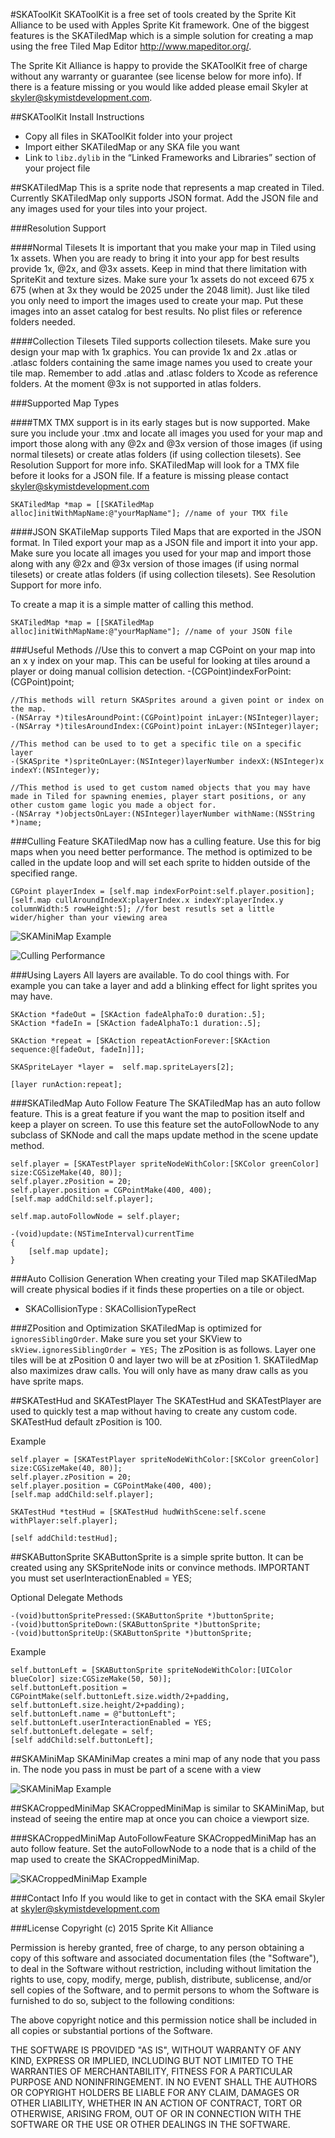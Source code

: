 #SKAToolKit
SKAToolKit is a free set of tools created by the Sprite Kit Alliance to be used with Apples Sprite Kit framework. One of the biggest features is the SKATiledMap which is a simple solution for creating a map using the free Tiled Map Editor http://www.mapeditor.org/. 

The Sprite Kit Alliance is happy to provide the SKAToolKit free of charge without any warranty or guarantee (see license below for more info). If there is a feature missing or you would like added please email Skyler at skyler@skymistdevelopment.com.

##SKAToolKit Install Instructions
- Copy all files in SKAToolKit folder into your project
- Import either SKATiledMap or any SKA file you want
- Link to `libz.dylib` in the “Linked Frameworks and Libraries” section of your project file

##SKATiledMap
This is a sprite node that represents a map created in Tiled. Currently SKATiledMap only supports JSON format. Add the JSON file and any images used for your tiles into your project.

###Resolution Support

####Normal Tilesets
It is important that you make your map in Tiled using 1x assets. When you are ready to bring it into your app for best results provide 1x, @2x, and @3x assets. Keep in mind that there limitation with SpriteKit and texture sizes. Make sure your 1x assets do not exceed 675 x 675 (when at 3x they would be 2025 under the 2048 limit). Just like tiled you only need to import the images used to create your map. Put these images into an asset catalog for best results. No plist files or reference folders needed.

####Collection Tilesets
Tiled supports collection tilesets. Make sure you design your map with 1x graphics. You can provide 1x and 2x .atlas or .atlasc folders containing the same image names you used to create your tile map. Remember to add .atlas and .atlasc folders to Xcode as reference folders. At the moment @3x is not supported in atlas folders.

###Supported Map Types

####TMX
TMX support is in its early stages but is now supported. Make sure you include your .tmx and locate all images you used for your map and import those along with any @2x and @3x version of those images (if using normal tilesets) or create atlas folders (if using collection tilesets). See Resolution Support for more info. SKATiledMap will look for a TMX file before it looks for a JSON file. If a feature is missing please contact skyler@skymistdevelopment.com

    SKATiledMap *map = [[SKATiledMap alloc]initWithMapName:@"yourMapName"]; //name of your TMX file
    
####JSON
SKATileMap supports Tiled Maps that are exported in the JSON format. In Tiled export your map as a JSON file and import it into your app. Make sure you locate all images you used for your map and import those along with any @2x and @3x version of those images (if using normal tilesets) or create atlas folders (if using collection tilesets). See Resolution Support for more info.

To create a map it is a simple matter of calling this method.

    SKATiledMap *map = [[SKATiledMap alloc]initWithMapName:@"yourMapName"]; //name of your JSON file
    
###Useful Methods
	//Use this to convert a map CGPoint on your map into an x y index on your map. This can be useful for looking at tiles around a player or doing manual collision detection.
    -(CGPoint)indexForPoint:(CGPoint)point;

    //This methods will return SKASprites around a given point or index on the map.
    -(NSArray *)tilesAroundPoint:(CGPoint)point inLayer:(NSInteger)layer;
    -(NSArray *)tilesAroundIndex:(CGPoint)point inLayer:(NSInteger)layer;

	//This method can be used to to get a specific tile on a specific layer
    -(SKASprite *)spriteOnLayer:(NSInteger)layerNumber indexX:(NSInteger)x indexY:(NSInteger)y;

	//This method is used to get custom named objects that you may have made in Tiled for spawning enemies, player start positions, or any other custom game logic you made a object for.
    -(NSArray *)objectsOnLayer:(NSInteger)layerNumber withName:(NSString *)name;
    
###Culling Feature
SKATiledMap now has a culling feature. Use this for big maps when you need better performance. The method is optimized to be called in the update loop and will set each sprite to hidden outside of the specified range.

    CGPoint playerIndex = [self.map indexForPoint:self.player.position];
    [self.map cullAroundIndexX:playerIndex.x indexY:playerIndex.y columnWidth:5 rowHeight:5]; //for best resutls set a little wider/higher than your viewing area
    
![SKAMiniMap Example](Documentation/culling.png)

![Culling Performance](Documentation/culling-performance.png)

    
    
###Using Layers
All layers are available. To do cool things with. For example you can take a layer and add a blinking effect for light sprites you may have.

    SKAction *fadeOut = [SKAction fadeAlphaTo:0 duration:.5];
    SKAction *fadeIn = [SKAction fadeAlphaTo:1 duration:.5];
    
    SKAction *repeat = [SKAction repeatActionForever:[SKAction sequence:@[fadeOut, fadeIn]]];
    
    SKASpriteLayer *layer =  self.map.spriteLayers[2];
    
    [layer runAction:repeat];

###SKATiledMap Auto Follow Feature
The SKATiledMap has an auto follow feature. This is a great feature if you want the map to position itself and keep a player on screen. To use this feature set the autoFollowNode to any subclass of SKNode and call the maps update method in the scene update method. 

    self.player = [SKATestPlayer spriteNodeWithColor:[SKColor greenColor] size:CGSizeMake(40, 80)];
    self.player.zPosition = 20;
    self.player.position = CGPointMake(400, 400);
    [self.map addChild:self.player];
    
    self.map.autoFollowNode = self.player;
    
    -(void)update:(NSTimeInterval)currentTime
    {
        [self.map update];
    }

###Auto Collision Generation
When creating your Tiled map SKATiledMap will create physical bodies if it finds these properties on a tile or object.

- SKACollisionType : SKACollisionTypeRect

###ZPosition and Optimization
SKATiledMap is optimized for `ignoresSiblingOrder`. Make sure you set your SKView to `skView.ignoresSiblingOrder = YES;` The zPosition is as follows. Layer one tiles will be at zPosition 0 and layer two will be at zPosition 1. SKATiledMap also maximizes draw calls. You will only have as many draw calls as you have sprite maps.


##SKATestHud and SKATestPlayer
The SKATestHud and SKATestPlayer are used to quickly test a map without having to create any custom code. SKATestHud default zPosition is 100.

Example

    self.player = [SKATestPlayer spriteNodeWithColor:[SKColor greenColor] size:CGSizeMake(40, 80)];
    self.player.zPosition = 20;
    self.player.position = CGPointMake(400, 400);
    [self.map addChild:self.player];
    
    SKATestHud *testHud = [SKATestHud hudWithScene:self.scene withPlayer:self.player];
    
    [self addChild:testHud];


##SKAButtonSprite
SKAButtonSprite is a simple sprite button. It can be created using any SKSpriteNode inits or convince methods. IMPORTANT you must set userInteractionEnabled = YES;

Optional Delegate Methods

    -(void)buttonSpritePressed:(SKAButtonSprite *)buttonSprite;
    -(void)buttonSpriteDown:(SKAButtonSprite *)buttonSprite;
    -(void)buttonSpriteUp:(SKAButtonSprite *)buttonSprite;

Example 

    self.buttonLeft = [SKAButtonSprite spriteNodeWithColor:[UIColor blueColor] size:CGSizeMake(50, 50)];
    self.buttonLeft.position = CGPointMake(self.buttonLeft.size.width/2+padding, self.buttonLeft.size.height/2+padding);
    self.buttonLeft.name = @"buttonLeft";
    self.buttonLeft.userInteractionEnabled = YES;
    self.buttonLeft.delegate = self;
    [self addChild:self.buttonLeft];
    
##SKAMiniMap
SKAMiniMap creates a mini map of any node that you pass in. The node you pass in must be part of a scene with a view

![SKAMiniMap Example](Documentation/skaminimap.png)



##SKACroppedMiniMap
SKACroppedMiniMap is similar to SKAMiniMap, but instead of seeing the entire map at once you can choice a viewport size.

###SKACroppedMiniMap AutoFollowFeature
SKACroppedMiniMap has an auto follow feature. Set the autoFollowNode to a node that is a child of the map used to create the SKACroppedMiniMap.

![SKACroppedMiniMap Example](Documentation/skacroppedminimap.png)

    
###Contact Info
If you would like to get in contact with the SKA email Skyler at skyler@skymistdevelopment.com
    
###License
Copyright (c) 2015 Sprite Kit Alliance

Permission is hereby granted, free of charge, to any person obtaining a copy of this software and associated documentation files (the "Software"), to deal in the Software without restriction, including without limitation the rights to use, copy, modify, merge, publish, distribute, sublicense, and/or sell copies of the Software, and to permit persons to whom the Software is furnished to do so, subject to the following conditions:

The above copyright notice and this permission notice shall be included in all copies or substantial portions of the Software.

THE SOFTWARE IS PROVIDED "AS IS", WITHOUT WARRANTY OF ANY KIND, EXPRESS OR IMPLIED, INCLUDING BUT NOT LIMITED TO THE WARRANTIES OF MERCHANTABILITY, FITNESS FOR A PARTICULAR PURPOSE AND NONINFRINGEMENT. IN NO EVENT SHALL THE AUTHORS OR COPYRIGHT HOLDERS BE LIABLE FOR ANY CLAIM, DAMAGES OR OTHER LIABILITY, WHETHER IN AN ACTION OF CONTRACT, TORT OR OTHERWISE, ARISING FROM, OUT OF OR IN CONNECTION WITH THE SOFTWARE OR THE USE OR OTHER DEALINGS IN THE SOFTWARE.


